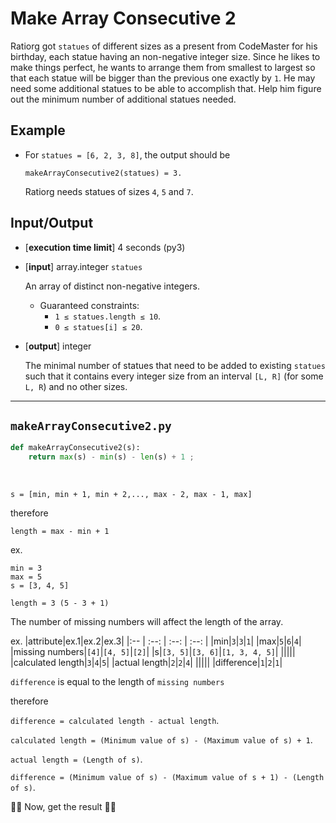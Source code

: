 # Make Array Consecutive 2

Ratiorg got `statues` of different sizes as a present from CodeMaster for his birthday, each statue having an non-negative integer size. Since he likes to make things perfect, he wants to arrange them from smallest to largest so that each statue will be bigger than the previous one exactly by `1`. He may need some additional statues to be able to accomplish that. Help him figure out the minimum number of additional statues needed.

## Example

* For `statues = [6, 2, 3, 8]`, the output should be
  
  `makeArrayConsecutive2(statues) = 3.`
  
  Ratiorg needs statues of sizes `4`, `5` and `7`.

## Input/Output

* [**execution time limit**] 4 seconds (py3)
* [**input**] array.integer `statues`

  An array of distinct non-negative integers.

    * Guaranteed constraints:
      * `1 ≤ statues.length ≤ 10`.
      * `0 ≤ statues[i] ≤ 20`.
* [**output**] integer
    
    The minimal number of statues that need to be added to existing `statues` such that it contains every integer size from an interval `[L, R]` (for some `L, R`) and no other sizes.

---

`makeArrayConsecutive2.py`
---

```python
def makeArrayConsecutive2(s):
    return max(s) - min(s) - len(s) + 1 ;
```
<br />

`s = [min, min + 1, min + 2,..., max - 2, max - 1, max]`

therefore

`length = max - min + 1`

ex.
```
min = 3
max = 5
s = [3, 4, 5]

length = 3 (5 - 3 + 1)
```

The number of missing numbers will affect the length of the array.

ex.
|attribute|ex.1|ex.2|ex.3|
|:-- | :--: | :--: | :--: |
|min|`3`|`3`|`1`|
|max|`5`|`6`|`4`|
|missing numbers|`[4]`|`[4, 5]`|`[2]`|
|s|`[3, 5]`|`[3, 6]`|`[1, 3, 4, 5]`|
|||||
|calculated length|`3`|`4`|`5`|
|actual length|`2`|`2`|`4`|
|||||
|difference|`1`|`2`|`1`|
<br />

`difference` is equal to the length of `missing numbers` 

therefore

`difference = calculated length - actual length`.

`calculated length = (Minimum value of s) - (Maximum value of s) + 1`.

`actual length = (Length of s)`.

`difference = (Minimum value of s) - (Maximum value of s + 1) - (Length of s)`.


🥳🥳 Now, get the result 🥳🥳